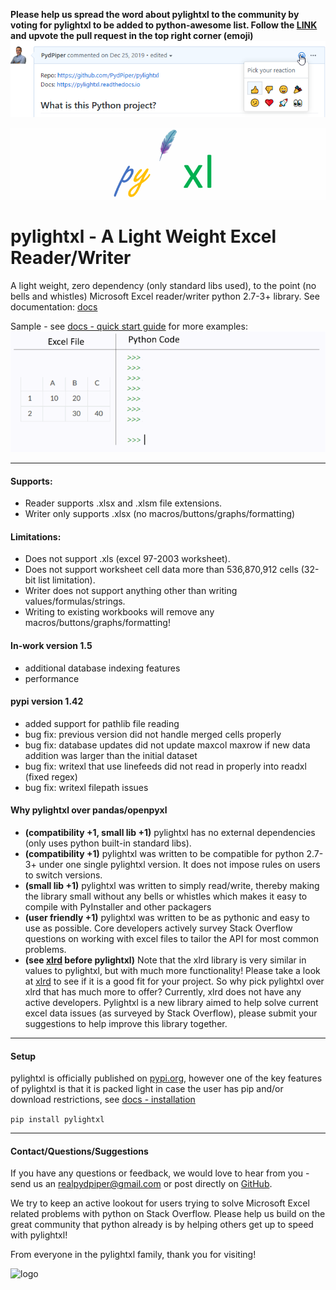 **Please help us spread the word about pylightxl to the community by voting for pylightxl to be added
to python-awesome list. Follow the [LINK](https://github.com/vinta/awesome-python/pull/1449) and upvote
the pull request in the top right corner (emoji)**
![vote](doc/source/_static/awesomelist.png)


![logo](doc/source/_static/header_logo.gif)
# pylightxl - A Light Weight Excel Reader/Writer
A light weight, zero dependency (only standard libs used), to the point (no bells and whistles) 
Microsoft Excel reader/writer python 2.7-3+ library. See documentation: [docs](https://pylightxl.readthedocs.io)

Sample - see [docs - quick start guide](https://pylightxl.readthedocs.io/en/latest/quickstart.html) for more examples:
![Example Code](doc/source/_static/readme_demo.gif)

---

#### **Supports**:
 - Reader supports .xlsx and .xlsm file extensions.
 - Writer only supports .xlsx (no macros/buttons/graphs/formatting) 

#### **Limitations**:
 - Does not support .xls (excel 97-2003 worksheet).
 - Does not support worksheet cell data more than 536,870,912 cells (32-bit list limitation).
 - Writer does not support anything other than writing values/formulas/strings.
 - Writing to existing workbooks will remove any macros/buttons/graphs/formatting!

#### **In-work version 1.5**
- additional database indexing features
- performance

#### **pypi version 1.42**
- added support for pathlib file reading
- bug fix: previous version did not handle merged cells properly
- bug fix: database updates did not update maxcol maxrow if new data addition was larger than the initial
  dataset
- bug fix: writexl that use linefeeds did not read in properly into readxl (fixed regex)
- bug fix: writexl filepath issues


#### **Why pylightxl over pandas/openpyxl**
- **(compatibility +1, small lib +1)** pylightxl has no external dependencies (only uses python built-in 
  standard libs).
- **(compatibility +1)** pylightxl was written to be compatible for python 2.7-3+ under one single
  pylightxl version. It does not impose rules on users to switch versions.
- **(small lib +1)** pylightxl was written to simply read/write, thereby making the library small 
  without any bells or whistles which makes it easy to compile with PyInstaller and other packagers
- **(user friendly +1)** pylightxl was written to be as pythonic and easy to use as possible. Core 
  developers actively survey Stack Overflow questions on working with excel files to tailor the API 
  for most common problems.
- **(see [xlrd](https://xlrd.readthedocs.io/en/latest/) before pylightxl)** Note that the xlrd library is 
  very similar in values to pylightxl, but with much more functionality! Please take a look 
  at [xlrd](https://xlrd.readthedocs.io/en/latest/) to see if it is a good fit for your project.
  So why pick pylightxl over xlrd that has much more to offer? Currently, xlrd does not have any active
  developers. Pylightxl is a new library aimed to help solve current excel data issues (as surveyed 
  by Stack Overflow), please submit your suggestions to help improve this library together.

---

#### **Setup**
pylightxl is officially published on [pypi.org](pypi.org), however one of the
key features of pylightxl is that it is packed light in case the user has pip
and/or download restrictions, see [docs - installation](https://pylightxl.readthedocs.io/en/latest/installation.html)

```pip install pylightxl```

---

#### **Contact/Questions/Suggestions**
If you have any questions or feedback, we would love to hear from you - send us 
an realpydpiper@gmail.com or post directly on [GitHub](https://github.com/PydPiper/pylightxl).

We try to keep an active lookout for users trying to solve Microsoft Excel related problems with
python on Stack Overflow. Please help us build on the great community that python already is by
helping others get up to speed with pylightxl!

From everyone in the pylightxl family, thank you for visiting!

![logo](doc/source/_static/logo.png)
